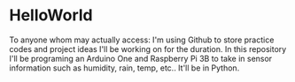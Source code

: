 # HelloWorld
To anyone whom may actually access:
I'm using Github to store practice codes and project ideas I'll be working on for the duration. In this repository I'll be programing an Arduino One and Raspberry Pi 3B to take in sensor information such as humidity, rain, temp, etc..
It'll be in Python. 

